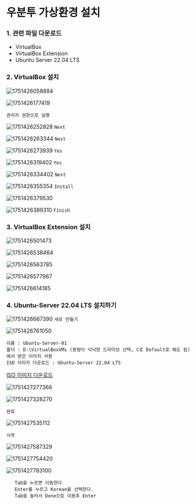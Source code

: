 # 우분투 가상환경 설치

### 1. 관련 파일 다운로드
   - VirtualBox
   - VirtualBox Extension
   - Ubuntu Server 22.04 LTS

### 2. VirtualBox 설치

![1751426058884](image/설치/1751426058884.png)

![1751426177419](image/설치/1751426177419.png)

`관리자 권한으로 실행`

![1751426252828](image/설치/1751426252828.png)
`Next`

![1751426263344](image/설치/1751426263344.png)
`Next`

![1751426273939](image/설치/1751426273939.png)
`Yes`

![1751426319402](image/설치/1751426319402.png)
`Yes`

![1751426334402](image/설치/1751426334402.png)
`Next`

![1751426355354](image/설치/1751426355354.png)
`Install`

![1751426379530](image/설치/1751426379530.png)

![1751426389310](image/설치/1751426389310.png)
`Finish`


### 3. VirtualBox Extension 설치

![1751426501473](image/설치/1751426501473.png)

![1751426538464](image/설치/1751426538464.png)

![1751426563785](image/설치/1751426563785.png)

![1751426577967](image/설치/1751426577967.png)

![1751426614185](image/설치/1751426614185.png)


### 4. Ubuntu-Server 22.04 LTS 설치하기

![1751426667390](image/설치/1751426667390.png) `새로 만들기`

![1751426761050](image/설치/1751426761050.png)

```
이름 : Ubuntu-Server-01
폴더 : D:\VirtualBoxVMs (용량이 넉넉한 드라이브 선택, C로 Default로 해도 됨)
에서 받은 이미지 사용
ISO 이미지 다운로드 : Ubuntu-Server 22.04 LTS
```
[ISO 이미지 다운로드](https://releases.ubuntu.com/22.04/?_ga=2.149898549.2084151835.1707729318-1126754318.1683186906&_gl=1*8pscxl*_gcl_au*MTAwNzMzOTExMy4xNzUxNDIyMDQw)

![1751427277366](image/설치/1751427277366.png)

![1751427328270](image/설치/1751427328270.png)

`완료`

![1751427535112](image/설치/1751427535112.png)

`시작`

![1751427587329](image/설치/1751427587329.png)

![1751427754420](image/설치/1751427754420.png)

![1751427783100](image/설치/1751427783100.png)



```키보드 선
   Tab을 누르면 이동한다
   Enter를 누르고 Korean을 선택한다.
   Tab을 눌러서 Done으로 이동후 Enter
```




